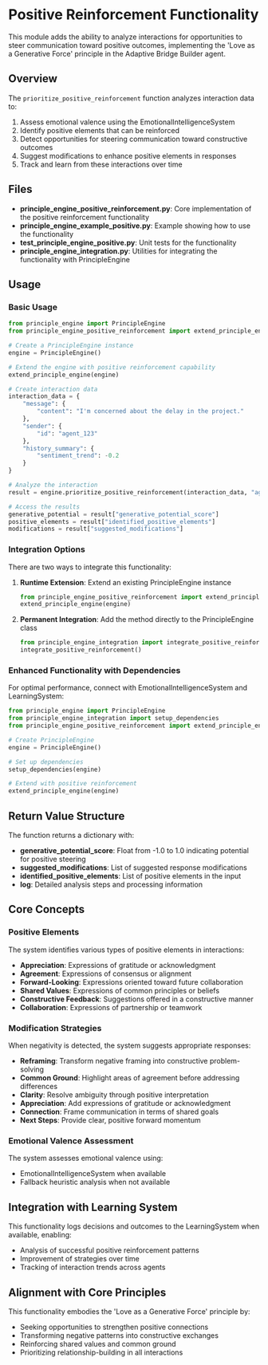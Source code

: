 # Positive Reinforcement Functionality

This module adds the ability to analyze interactions for opportunities to steer communication toward positive outcomes, implementing the 'Love as a Generative Force' principle in the Adaptive Bridge Builder agent.

## Overview

The `prioritize_positive_reinforcement` function analyzes interaction data to:

1. Assess emotional valence using the EmotionalIntelligenceSystem
2. Identify positive elements that can be reinforced
3. Detect opportunities for steering communication toward constructive outcomes
4. Suggest modifications to enhance positive elements in responses
5. Track and learn from these interactions over time

## Files

- **principle_engine_positive_reinforcement.py**: Core implementation of the positive reinforcement functionality
- **principle_engine_example_positive.py**: Example showing how to use the functionality
- **test_principle_engine_positive.py**: Unit tests for the functionality
- **principle_engine_integration.py**: Utilities for integrating the functionality with PrincipleEngine

## Usage

### Basic Usage

```python
from principle_engine import PrincipleEngine
from principle_engine_positive_reinforcement import extend_principle_engine

# Create a PrincipleEngine instance
engine = PrincipleEngine()

# Extend the engine with positive reinforcement capability
extend_principle_engine(engine)

# Create interaction data
interaction_data = {
    "message": {
        "content": "I'm concerned about the delay in the project."
    },
    "sender": {
        "id": "agent_123"
    },
    "history_summary": {
        "sentiment_trend": -0.2
    }
}

# Analyze the interaction
result = engine.prioritize_positive_reinforcement(interaction_data, "agent_123")

# Access the results
generative_potential = result["generative_potential_score"]
positive_elements = result["identified_positive_elements"]
modifications = result["suggested_modifications"]
```

### Integration Options

There are two ways to integrate this functionality:

1. **Runtime Extension**: Extend an existing PrincipleEngine instance
   ```python
   from principle_engine_positive_reinforcement import extend_principle_engine
   extend_principle_engine(engine)
   ```

2. **Permanent Integration**: Add the method directly to the PrincipleEngine class
   ```python
   from principle_engine_integration import integrate_positive_reinforcement
   integrate_positive_reinforcement()
   ```

### Enhanced Functionality with Dependencies

For optimal performance, connect with EmotionalIntelligenceSystem and LearningSystem:

```python
from principle_engine import PrincipleEngine
from principle_engine_integration import setup_dependencies
from principle_engine_positive_reinforcement import extend_principle_engine

# Create PrincipleEngine
engine = PrincipleEngine()

# Set up dependencies
setup_dependencies(engine)

# Extend with positive reinforcement
extend_principle_engine(engine)
```

## Return Value Structure

The function returns a dictionary with:

- **generative_potential_score**: Float from -1.0 to 1.0 indicating potential for positive steering
- **suggested_modifications**: List of suggested response modifications
- **identified_positive_elements**: List of positive elements in the input
- **log**: Detailed analysis steps and processing information

## Core Concepts

### Positive Elements

The system identifies various types of positive elements in interactions:

- **Appreciation**: Expressions of gratitude or acknowledgment
- **Agreement**: Expressions of consensus or alignment
- **Forward-Looking**: Expressions oriented toward future collaboration
- **Shared Values**: Expressions of common principles or beliefs
- **Constructive Feedback**: Suggestions offered in a constructive manner
- **Collaboration**: Expressions of partnership or teamwork

### Modification Strategies

When negativity is detected, the system suggests appropriate responses:

- **Reframing**: Transform negative framing into constructive problem-solving
- **Common Ground**: Highlight areas of agreement before addressing differences
- **Clarity**: Resolve ambiguity through positive interpretation
- **Appreciation**: Add expressions of gratitude or acknowledgment
- **Connection**: Frame communication in terms of shared goals
- **Next Steps**: Provide clear, positive forward momentum

### Emotional Valence Assessment

The system assesses emotional valence using:

- EmotionalIntelligenceSystem when available
- Fallback heuristic analysis when not available

## Integration with Learning System

This functionality logs decisions and outcomes to the LearningSystem when available, enabling:

- Analysis of successful positive reinforcement patterns
- Improvement of strategies over time
- Tracking of interaction trends across agents

## Alignment with Core Principles

This functionality embodies the 'Love as a Generative Force' principle by:

- Seeking opportunities to strengthen positive connections
- Transforming negative patterns into constructive exchanges
- Reinforcing shared values and common ground
- Prioritizing relationship-building in all interactions

